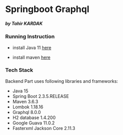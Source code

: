 # Springboot Graphql

##### by Tahir KARDAK



### Running Instruction
 - install Java 11 [here](https://www.oracle.com/technetwork/java/javase/downloads/index.html)  

 - install maven [here](https://maven.apache.org/install.html)

### Tech Stack

Backend Part uses following libraries and frameworks:
 - Java 15 
 - Spring Boot 2.3.5.RELEASE
 - Maven 3.6.3
 - Lombok  1.18.16
 - Graphql 8.0.0
 - H2 database 1.4.200
 - Google Guava 11.0.2
 - Fasterxml Jackson Core 2.11.3
